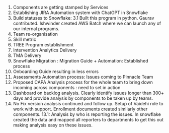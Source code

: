 1. Components are getting stamped by Services 
2. Establishing JIRA Automation system with ChatGPT in Snowflake 
3. Build statuses to Snowflake: 
    3.1 Built this program in python. Gaurav contributed. Ishwinder created AWS Batch where we can launch any of our internal programs. 
4. Team re-organisation 
5. Skill metric 
6. TREE Program establishment 
7. Intervention Analytics Delivery 
8. TMA Delivery 
9. Snowflake Migration : Migration Guide + Automation: Established process
10. Onboarding Guide resulting in less errors 
11. Assessments Automation process: Issues coming to Pinnacle Team 
12. Proposed CAPA Analysis process for the whole team to bring down incoming across components : need to set in action
13. Dashboard on backlog analysis. Clearly identify issues longer than 300+ days and provide analysis by components to be taken up by teams. 
13. No Fix version analysis continued and follow up. Setup of Vaidehi role to work with support. Enrollment documents created similarly other components. 
    13.1: Analysis by who is reporting the issues. In snowflake created the data and mapped all reporters to departments to get this out making analysis easy on these issues. 

